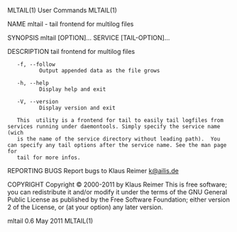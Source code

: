 MLTAIL(1)                                                          User Commands                                                         MLTAIL(1)

NAME
       mltail - tail frontend for multilog files

SYNOPSIS
       mltail [OPTION]... SERVICE [TAIL-OPTION]...

DESCRIPTION
       tail frontend for multilog files

       -f, --follow
              Output appended data as the file grows

       -h, --help
              Display help and exit

       -V, --version
              Display version and exit

       This  utility is a frontend for tail to easily tail logfiles from services running under daemontools. Simply specify the service name (wich
       is the name of the service directory without leading path).  You can specify any tail options after the service name. See the man page  for
       tail for more infos.

REPORTING BUGS
       Report bugs to Klaus Reimer <k@ailis.de>

COPYRIGHT
       Copyright © 2000-2011 by Klaus Reimer
       This  is free software; you can redistribute it and/or modify it under the terms of the GNU General Public License as published by the Free
       Software Foundation; either version 2 of the License, or (at your option) any later version.

mltail 0.6                                                           May 2011                                                            MLTAIL(1)
